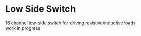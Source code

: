 # Low Side Switch
16 channel low-side switch for driving resistive/inductive loads<br>
work in progress
